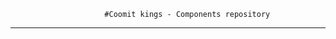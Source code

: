 						 #Coomit kings - Components repository

---------------------------------------------------------------------------------------------------------------------------------------
